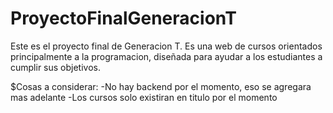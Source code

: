 # ProyectoFinalGeneracionT
Este es el proyecto final de Generacion T. Es una web de cursos orientados principalmente a la programacion, diseñada para ayudar a los estudiantes a cumplir sus objetivos.

$Cosas a considerar:
  -No hay backend por el momento, eso se agregara mas adelante
  -Los cursos solo existiran en titulo por el momento
